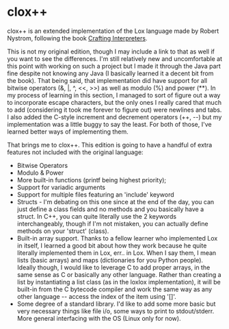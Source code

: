 # clox++
clox++ is an extended implementation of the Lox language made by Robert Nystrom, following the book [Crafting Interpreters](#https://craftinginterpreters.com/).

This is not my original edition, though I may include a link to that as well if you want to see the differences. I'm still relatively new and uncomfortable at this point with working on such a project but I made it through the Java part fine despite not knowing any Java (I basically learned it a decent bit from the book). That being said, that implementation did have support for all bitwise operators (&, |, ^, <<, >>) as well as modulo (%) and power (**). In my process of learning in this section, I managed to sort of figure out a way to incorporate escape characters, but the only ones I really cared that much to add (considering it took me forever to figure out) were newlines and tabs. I also added the C-style increment and decrement operators (++, --) but my implementation was a little buggy to say the least. For both of those, I've learned better ways of implementing them.

That brings me to clox++. This edition is going to have a handful of extra features not included with the original language:

- Bitwise Operators
- Modulo & Power
- More built-in functions (printf being highest priority);
- Support for variadic arguments
- Support for multiple files featuring an 'include' keyword
- Structs - I'm debating on this one since at the end of the day, you can just define a class fields and no methods and you basically have a struct. In C++, you can quite literally use the 2 keywords interchangeably, though if I'm not mistaken, you can actually define methods on your 'struct' (class).
- Built-in array support. Thanks to a fellow learner who implemented Lox in itself, I learned a good bit about how they work because he quite literally implemented them in Lox, err.. in Lox. When I say them, I mean lists (basic arrays) and maps (dictionaries for you Python people). Ideally though, I would like to leverage C to add proper arrays, in the same sense as C or basically any other language. Rather than creating a list by instantiating a list class (as in the loxlox implementation), it will be built-in from the C bytecode compiler and work the same way as any other language -- access the index of the item using '[]'.
- Some degree of a standard library. I'd like to add some more basic but very necessary things like file i/o, some ways to print to stdout/stderr. More general interfacing with the OS (Linux only for now).
